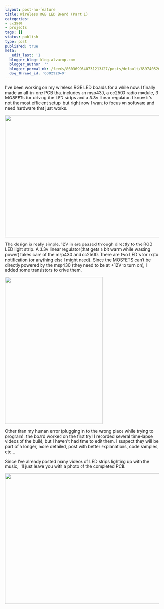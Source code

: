 ```yaml
---
layout: post-no-feature
title: Wireless RGB LED Board (Part 1)
categories:
- cc2500
- projects
tags: []
status: publish
type: post
published: true
meta:
  _edit_last: '1'
  blogger_blog: blog.alvarop.com
  blogger_author: ''
  blogger_permalink: /feeds/8603699540731213827/posts/default/6397405268358022958
  dsq_thread_id: '638292840'
---
```

I've been working on my wireless RGB LED boards for a while now. I finally made an all-in-one PCB that includes an msp430, a cc2500 radio module, 3 MOSFETs for driving the LED strips and a 3.3v linear regulator. I know it's not the most efficient setup, but right now I want to focus on software and need hardware that just works.

<a href="http://162.243.232.167/wp-content/uploads/2012/04/wirelessRGBv1Schem.png"><img class="size-large wp-image-176" title="Schematic" src="http://162.243.232.167/wp-content/uploads/2012/04/wirelessRGBv1Schem-640x399.png" alt="" width="640" height="399" /></a>

The design is really simple. 12V in are passed through directly to the RGB LED light strip. A 3.3v linear regulator(that gets a bit warm while wasting power) takes care of the msp430 and cc2500. There are two LED's for rx/tx notification (or anything else I might need). Since the MOSFETS can't be directly powered by the msp430 (they need to be at +12V to turn on), I added some transistors to drive them.

<a href="http://162.243.232.167/wp-content/uploads/2012/04/wirelessRGBv1PCB.png"><img class="size-large wp-image-177" title="PCB" src="http://162.243.232.167/wp-content/uploads/2012/04/wirelessRGBv1PCB-320x480.png" alt="" width="320" height="480" /></a>

Other than my human error (plugging in to the wrong place while trying to program), the board worked on the first try! I recorded several time-lapse videos of the build, but I haven't had time to edit them. I suspect they will be part of a longer, more detailed, post with better explanations, code samples, etc...

Since I've already posted many videos of LED strips lighting up with the music, I'll just leave you with a photo of the completed PCB.

<a href="http://162.243.232.167/wp-content/uploads/2012/04/IMG_5036.jpg"><img class="size-large wp-image-178" title="Completed Board" src="http://162.243.232.167/wp-content/uploads/2012/04/IMG_5036-640x426.jpg" alt="" width="640" height="426" /></a>
